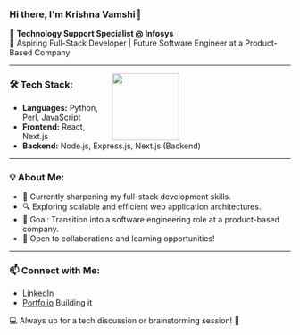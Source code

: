 ### Hi there, I'm Krishna Vamshi👋  

🚀 **Technology Support Specialist @ Infosys**  
🎯 Aspiring Full-Stack Developer | Future Software Engineer at a Product-Based Company  

---
<p align="right" style="margin-right: 200px;">
  <img align="right" src="https://media.giphy.com/media/j7k6JOp8LufhXspVfu/giphy.gif?cid=ecf05e47uoegfebt1m7zz6s2uliz4lo7s2hqug8xlaef5h7c&ep=v1_gifs_related&rid=giphy.gif&ct=g" width="120" />
</p>

### 🛠 Tech Stack:
- **Languages:** Python, Perl, JavaScript  
- **Frontend:** React, Next.js  
- **Backend:** Node.js, Express.js, Next.js (Backend)  

---

### 💡 About Me:
- 🌱 Currently sharpening my full-stack development skills.  
- 🔍 Exploring scalable and efficient web application architectures.  
- 🎯 Goal: Transition into a software engineering role at a product-based company.  
- 🤝 Open to collaborations and learning opportunities!  

---

### 📫 Connect with Me:
- [LinkedIn](#)  
- [Portfolio](#) Building it  

💻 Always up for a tech discussion or brainstorming session! 🚀  

